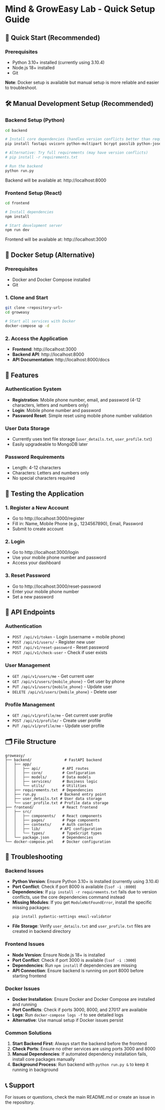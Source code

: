 # Mind & GrowEasy Lab - Quick Setup Guide

## 🚀 Quick Start (Recommended)

### Prerequisites
- Python 3.10+ installed (currently using 3.10.4)
- Node.js 18+ installed
- Git

**Note**: Docker setup is available but manual setup is more reliable and easier to troubleshoot.

## 🛠 Manual Development Setup (Recommended)

### Backend Setup (Python)
```bash
cd backend

# Install core dependencies (handles version conflicts better than requirements.txt)
pip install fastapi uvicorn python-multipart bcrypt passlib python-jose pydantic-settings email-validator

# Alternative: Try full requirements (may have version conflicts)
# pip install -r requirements.txt

# Run the backend
python run.py
```
Backend will be available at: http://localhost:8000

### Frontend Setup (React)
```bash
cd frontend

# Install dependencies
npm install

# Start development server
npm run dev
```
Frontend will be available at: http://localhost:3000

## 🐳 Docker Setup (Alternative)

### Prerequisites
- Docker and Docker Compose installed
- Git

### 1. Clone and Start
```bash
git clone <repository-url>
cd groweasy

# Start all services with Docker
docker-compose up -d
```

### 2. Access the Application
- **Frontend**: http://localhost:3000
- **Backend API**: http://localhost:8000
- **API Documentation**: http://localhost:8000/docs

## 📱 Features

### Authentication System
- **Registration**: Mobile phone number, email, and password (4-12 characters, letters and numbers only)
- **Login**: Mobile phone number and password
- **Password Reset**: Simple reset using mobile phone number validation

### User Data Storage
- Currently uses text file storage (`user_details.txt`, `user_profile.txt`)
- Easily upgradeable to MongoDB later

### Password Requirements
- Length: 4-12 characters
- Characters: Letters and numbers only
- No special characters required

## 🧪 Testing the Application

### 1. Register a New Account
- Go to http://localhost:3000/register
- Fill in: Name, Mobile Phone (e.g., 1234567890), Email, Password
- Submit to create account

### 2. Login
- Go to http://localhost:3000/login
- Use your mobile phone number and password
- Access your dashboard

### 3. Reset Password
- Go to http://localhost:3000/reset-password
- Enter your mobile phone number
- Set a new password

## 📄 API Endpoints

### Authentication
- `POST /api/v1/token` - Login (username = mobile phone)
- `POST /api/v1/users/` - Register new user
- `POST /api/v1/reset-password` - Reset password
- `POST /api/v1/check-user` - Check if user exists

### User Management
- `GET /api/v1/users/me` - Get current user
- `GET /api/v1/users/{mobile_phone}` - Get user by phone
- `PUT /api/v1/users/{mobile_phone}` - Update user
- `DELETE /api/v1/users/{mobile_phone}` - Delete user

### Profile Management
- `GET /api/v1/profile/me` - Get current user profile
- `POST /api/v1/profile/` - Create user profile
- `PUT /api/v1/profile/me` - Update user profile

## 🗂 File Structure
```
groweasy/
├── backend/               # FastAPI backend
│   ├── app/
│   │   ├── api/          # API routes
│   │   ├── core/         # Configuration
│   │   ├── models/       # Data models
│   │   ├── services/     # Business logic
│   │   └── utils/        # Utilities
│   ├── requirements.txt  # Dependencies
│   ├── run.py           # Backend entry point
│   ├── user_details.txt # User data storage
│   └── user_profile.txt # Profile data storage
├── frontend/             # React frontend
│   ├── src/
│   │   ├── components/   # React components
│   │   ├── pages/        # Page components
│   │   ├── contexts/     # Auth context
│   │   ├── lib/         # API configuration
│   │   └── types/        # TypeScript types
│   └── package.json      # Dependencies
└── docker-compose.yml    # Docker configuration
```

## 🔧 Troubleshooting

### Backend Issues
- **Python Version**: Ensure Python 3.10+ is installed (currently using 3.10.4)
- **Port Conflict**: Check if port 8000 is available (`lsof -i :8000`)
- **Dependencies**: If `pip install -r requirements.txt` fails due to version conflicts, use the core dependencies command instead
- **Missing Modules**: If you get `ModuleNotFoundError`, install the specific missing packages:
  ```bash
  pip install pydantic-settings email-validator
  ```
- **File Storage**: Verify `user_details.txt` and `user_profile.txt` files are created in backend directory

### Frontend Issues
- **Node Version**: Ensure Node.js 18+ is installed
- **Port Conflict**: Check if port 3000 is available (`lsof -i :3000`)
- **Dependencies**: Run `npm install` if dependencies are missing
- **API Connection**: Ensure backend is running on port 8000 before starting frontend

### Docker Issues
- **Docker Installation**: Ensure Docker and Docker Compose are installed and running
- **Port Conflicts**: Check if ports 3000, 8000, and 27017 are available
- **Logs**: Run `docker-compose logs -f` to see detailed logs
- **Alternative**: Use manual setup if Docker issues persist

### Common Solutions
1. **Start Backend First**: Always start the backend before the frontend
2. **Check Ports**: Ensure no other services are using ports 3000 and 8000
3. **Manual Dependencies**: If automated dependency installation fails, install core packages manually
4. **Background Process**: Run backend with `python run.py &` to keep it running in background

## 📞 Support
For issues or questions, check the main README.md or create an issue in the repository. 